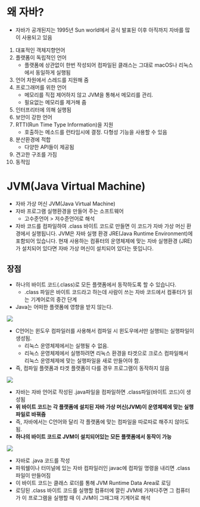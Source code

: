 # 왜 자바?
- 자바가 공개된지는 1995년 Sun world에서 공식 발표된 이후 아직까지 자바를 많이 사용되고 있음
1. 대표적인 객체지향언어
2. 플랫폼이 독립적인 언어
    - 플랫폼에 상관없이 한번 작성되어 컴파일된 클래스는 그대로 macOS나 리눅스에서 동일하게 실행됨
3. 언어 차원에서 스레드를 지원해 줌
4. 프로그래머를 위한 언어
    - 메모리를 직접 제어하지 않고 JVM을 통해서 메모리를 관리.
    - 필요없는 메모리를 제거해 줌
5. 인터프리터에 의해 실행됨
6. 보안이 강한 언어
7. RTTI(Run Time Type Information)을 지원
    - 호출하는 메소드를 런타임시에 결정. 다형성 기능을 사용할 수 있음
8. 분산환경에 적합
    - 다양한 API들이 제공됨
9. 견고한 구조를 가짐
10. 동적임

# JVM(Java Virtual Machine)
- 자바 가상 머신 JVM(Java Virtual Machine)
- 자바 프로그램 실행환경을 만들어 주는 소프트웨어
    - 고수준언어 > 저수준언어로 해석
- 자바 코드를 컴파일하여 .class 바이트 코드로 만들면 이 코드가 자바 가상 머신 환경에서 실행됩니다. JVM은 자바 실행 환경 JRE(Java Runtime Environment)에 포함되어 있습니다. 현재 사용하는 컴퓨터의 운영체제에 맞는 자바 실행환경 (JRE)가 설치되어 있다면 자바 가상 머신이 설치되어 있다는 뜻입니다.

## 장점
- 하나의 바이트 코드(.class)로 모든 플랫폼에서 동작하도록 할 수 있습니다.
    - .class 파일은 바이트 코드라고 하는데 사람이 쓰는 자바 코드에서 컴퓨터가 읽는 기계어로의 중간 단계
- Java는 어떠한 플랫폼에 영향을 받지 않는다. 

![](https://i.imgur.com/uV6pcZW.png)
- C언어는 윈도우 컴파일러를 사용해서 컴파일 시 윈도우에서만 실행되는 실행파일이 생성됨. 
    - 리눅스 운영체제에서는 실행될 수 없음. 
    - 리눅스 운영체제에서 실행하려면 리눅스 환경을 타겟으로 크로스 컴파일해서 리눅스 운영체제에 맞는 실행파일을 새로 만들어야 함.
- 즉, 컴파일 플랫폼과 타겟 플랫폼이 다를 경우 프로그램이 동작하지 않음

![](https://i.imgur.com/2sM8Sek.png)
- 자바는 자바 언어로 작성된 .java파일을 컴파일하면 .class파일(바이트 코드)이 생성됨
- **위 바이트 코드는 각 플랫폼에 설치된 자바 가상 머신(JVM)이 운영체제에 맞는 실행파일로 바꿔줌**
- 즉, 자바에서는 C언어와 달리 각 플랫폼에 맞는 컴파일을 따로따로 해주지 않아도 됨. 
- **하나의 바이트 코드로 JVM이 설치되어있는 모든 플랫폼에서 동작이 가능**

![](https://i.imgur.com/mb4BKPj.png)
- 자바로 .java 코드를 작성 
- 파워쉘이나 터미널에 있는 자바 컴파일러인 javac에 컴파일 명령을 내리면 .class 파일이 만들어짐
- 이 바이트 코드는 클래스 로더를 통해 JVM Runtime Data Area로 로딩
- 로딩된 .class 바이트 코드를 실행할 컴퓨터에 깔린 JVM에 가져다주면 그 컴퓨터가 이 프로그램을 실행할 때 이 JVM이 그때그때 기계어로 해석